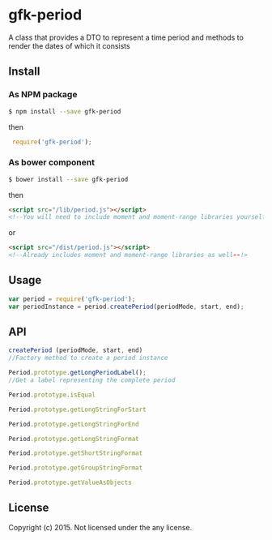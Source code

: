 # gfk-period 

A class that provides a DTO to represent a time period
and methods to render the dates of which it consists


## Install

### As NPM package
```bash
$ npm install --save gfk-period
```
then
```javascript
 require('gfk-period');
```

### As bower component
```bash
$ bower install --save gfk-period
```
then 
```html
<script src="/lib/period.js"></script>
<!--You will need to include moment and moment-range libraries yourself --!>
```
or 
```html
<script src="/dist/period.js"></script>
<!--Already includes moment and moment-range libraries as well--!>
```


## Usage

```javascript
var period = require('gfk-period');
var periodInstance = period.createPeriod(periodMode, start, end);
```

## API

```javascript
createPeriod (periodMode, start, end)
//Factory method to create a period instance
```

```javascript
Period.prototype.getLongPeriodLabel();
//Get a label representing the complete period
```

```javascript
Period.prototype.isEqual
```

```javascript
Period.prototype.getLongStringForStart
```

```javascript
Period.prototype.getLongStringForEnd
```

```javascript
Period.prototype.getLongStringFormat
```

```javascript
Period.prototype.getShortStringFormat
```

```javascript
Period.prototype.getGroupStringFormat
```

```javascript
Period.prototype.getValueAsObjects
```

## License

Copyright (c) 2015. Not licensed under the any license.
